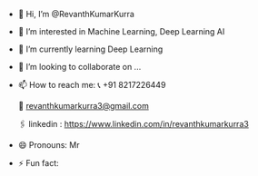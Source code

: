 - 👋 Hi, I’m @RevanthKumarKurra
- 👀 I’m interested in Machine Learning, Deep Learning AI
- 🌱 I’m currently learning Deep Learning
- 💞️ I’m looking to collaborate on ...
- 📫 How to reach me:
    📞 +91 8217226449
  
    📧 revanthkumarkurra3@gmail.com
  
    🖇️ linkedin : https://www.linkedin.com/in/revanthkumarkurra3
- 😄 Pronouns: Mr
- ⚡ Fun fact: 

<!---
RevanthKumarKurra/RevanthKumarKurra is a ✨ special ✨ repository because its `README.md` (this file) appears on your GitHub profile.
You can click the Preview link to take a look at your changes.
--->

